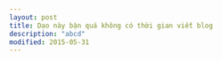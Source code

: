 ```yaml
---
layout: post
title: Dạo này bận quá không có thời gian viết blog
description: "abcd"
modified: 2015-05-31
---
```


<div id="fb-root"></div>
<script>(function(d, s, id) {
  var js, fjs = d.getElementsByTagName(s)[0];
  if (d.getElementById(id)) return;
  js = d.createElement(s); js.id = id;
  js.src = "//connect.facebook.net/en_US/sdk.js#xfbml=1&version=v2.3";
  fjs.parentNode.insertBefore(js, fjs);
}(document, 'script', 'facebook-jssdk'));</script>
<div class="fb-comments" data-href="https://www.facebook.com/photo.php?fbid=350557241784568" data-width="600" data-numposts="5" data-colorscheme="light"></div>

